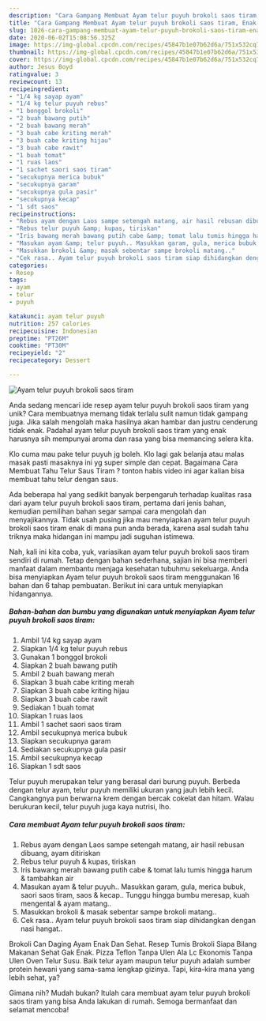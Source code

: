 ```yaml
---
description: "Cara Gampang Membuat Ayam telur puyuh brokoli saos tiram, Enak Banget"
title: "Cara Gampang Membuat Ayam telur puyuh brokoli saos tiram, Enak Banget"
slug: 1026-cara-gampang-membuat-ayam-telur-puyuh-brokoli-saos-tiram-enak-banget
date: 2020-06-02T15:08:56.325Z
image: https://img-global.cpcdn.com/recipes/45847b1e07b62d6a/751x532cq70/ayam-telur-puyuh-brokoli-saos-tiram-foto-resep-utama.jpg
thumbnail: https://img-global.cpcdn.com/recipes/45847b1e07b62d6a/751x532cq70/ayam-telur-puyuh-brokoli-saos-tiram-foto-resep-utama.jpg
cover: https://img-global.cpcdn.com/recipes/45847b1e07b62d6a/751x532cq70/ayam-telur-puyuh-brokoli-saos-tiram-foto-resep-utama.jpg
author: Jesus Boyd
ratingvalue: 3
reviewcount: 13
recipeingredient:
- "1/4 kg sayap ayam"
- "1/4 kg telur puyuh rebus"
- "1 bonggol brokoli"
- "2 buah bawang putih"
- "2 buah bawang merah"
- "3 buah cabe kriting merah"
- "3 buah cabe kriting hijau"
- "3 buah cabe rawit"
- "1 buah tomat"
- "1 ruas laos"
- "1 sachet saori saos tiram"
- "secukupnya merica bubuk"
- "secukupnya garam"
- "secukupnya gula pasir"
- "secukupnya kecap"
- "1 sdt saos"
recipeinstructions:
- "Rebus ayam dengan Laos sampe setengah matang, air hasil rebusan dibuang, ayam ditiriskan"
- "Rebus telur puyuh &amp; kupas, tiriskan"
- "Iris bawang merah bawang putih cabe &amp; tomat lalu tumis hingga harum &amp; tambahkan air"
- "Masukan ayam &amp; telur puyuh.. Masukkan garam, gula, merica bubuk, saori saos tiram, saos &amp; kecap.. Tunggu hingga bumbu meresap, kuah mengental &amp; ayam matang.."
- "Masukkan brokoli &amp; masak sebentar sampe brokoli matang.."
- "Cek rasa.. Ayam telur puyuh brokoli saos tiram siap dihidangkan dengan nasi hangat.."
categories:
- Resep
tags:
- ayam
- telur
- puyuh

katakunci: ayam telur puyuh 
nutrition: 257 calories
recipecuisine: Indonesian
preptime: "PT26M"
cooktime: "PT30M"
recipeyield: "2"
recipecategory: Dessert

---
```



![Ayam telur puyuh brokoli saos tiram](https://img-global.cpcdn.com/recipes/45847b1e07b62d6a/751x532cq70/ayam-telur-puyuh-brokoli-saos-tiram-foto-resep-utama.jpg)

Anda sedang mencari ide resep ayam telur puyuh brokoli saos tiram yang unik? Cara membuatnya memang tidak terlalu sulit namun tidak gampang juga. Jika salah mengolah maka hasilnya akan hambar dan justru cenderung tidak enak. Padahal ayam telur puyuh brokoli saos tiram yang enak harusnya sih mempunyai aroma dan rasa yang bisa memancing selera kita.

Klo cuma mau pake telur puyuh jg boleh. Klo lagi gak belanja atau malas masak pasti masaknya ini yg super simple dan cepat. Bagaimana Cara Membuat Tahu Telur Saus Tiram ? tonton habis video ini agar kalian bisa membuat tahu telur dengan saus.

Ada beberapa hal yang sedikit banyak berpengaruh terhadap kualitas rasa dari ayam telur puyuh brokoli saos tiram, pertama dari jenis bahan, kemudian pemilihan bahan segar sampai cara mengolah dan menyajikannya. Tidak usah pusing jika mau menyiapkan ayam telur puyuh brokoli saos tiram enak di mana pun anda berada, karena asal sudah tahu triknya maka hidangan ini mampu jadi suguhan istimewa.


Nah, kali ini kita coba, yuk, variasikan ayam telur puyuh brokoli saos tiram sendiri di rumah. Tetap dengan bahan sederhana, sajian ini bisa memberi manfaat dalam membantu menjaga kesehatan tubuhmu sekeluarga. Anda bisa menyiapkan Ayam telur puyuh brokoli saos tiram menggunakan 16 bahan dan 6 tahap pembuatan. Berikut ini cara untuk menyiapkan hidangannya.

<!--inarticleads1-->

##### Bahan-bahan dan bumbu yang digunakan untuk menyiapkan Ayam telur puyuh brokoli saos tiram:

1. Ambil 1/4 kg sayap ayam
1. Siapkan 1/4 kg telur puyuh rebus
1. Gunakan 1 bonggol brokoli
1. Siapkan 2 buah bawang putih
1. Ambil 2 buah bawang merah
1. Siapkan 3 buah cabe kriting merah
1. Siapkan 3 buah cabe kriting hijau
1. Siapkan 3 buah cabe rawit
1. Sediakan 1 buah tomat
1. Siapkan 1 ruas laos
1. Ambil 1 sachet saori saos tiram
1. Ambil secukupnya merica bubuk
1. Siapkan secukupnya garam
1. Sediakan secukupnya gula pasir
1. Ambil secukupnya kecap
1. Siapkan 1 sdt saos


Telur puyuh merupakan telur yang berasal dari burung puyuh. Berbeda dengan telur ayam, telur puyuh memiliki ukuran yang jauh lebih kecil. Cangkangnya pun berwarna krem dengan bercak cokelat dan hitam. Walau berukuran kecil, telur puyuh juga kaya nutrisi, lho. 

<!--inarticleads2-->

##### Cara membuat Ayam telur puyuh brokoli saos tiram:

1. Rebus ayam dengan Laos sampe setengah matang, air hasil rebusan dibuang, ayam ditiriskan
1. Rebus telur puyuh &amp; kupas, tiriskan
1. Iris bawang merah bawang putih cabe &amp; tomat lalu tumis hingga harum &amp; tambahkan air
1. Masukan ayam &amp; telur puyuh.. Masukkan garam, gula, merica bubuk, saori saos tiram, saos &amp; kecap.. Tunggu hingga bumbu meresap, kuah mengental &amp; ayam matang..
1. Masukkan brokoli &amp; masak sebentar sampe brokoli matang..
1. Cek rasa.. Ayam telur puyuh brokoli saos tiram siap dihidangkan dengan nasi hangat..


Brokoli Can Daging Ayam Enak Dan Sehat. Resep Tumis Brokoli Siapa Bilang Makanan Sehat Gak Enak. Pizza Teflon Tanpa Ulen Ala Lc Ekonomis Tanpa Ulen Oven Telur Susu. Baik telur ayam maupun telur puyuh adalah sumber protein hewani yang sama-sama lengkap gizinya. Tapi, kira-kira mana yang lebih sehat, ya? 

Gimana nih? Mudah bukan? Itulah cara membuat ayam telur puyuh brokoli saos tiram yang bisa Anda lakukan di rumah. Semoga bermanfaat dan selamat mencoba!
